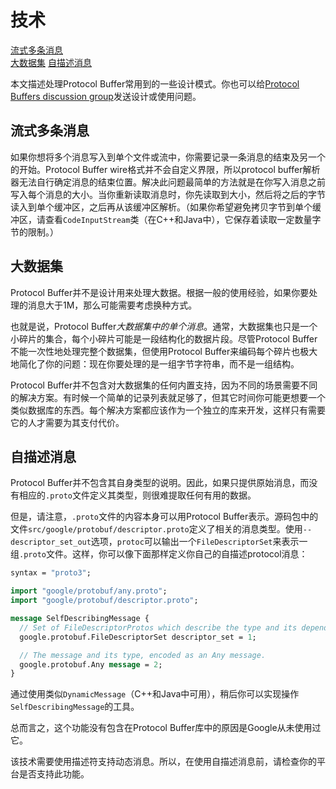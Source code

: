 # 技术  

[流式多条消息](##流式多条消息)  
[大数据集](##大数据集)
[自描述消息](##自描述消息)  

本文描述处理Protocol Buffer常用到的一些设计模式。你也可以给[Protocol Buffers discussion group](http://groups.google.com/group/protobuf)发送设计或使用问题。  

## 流式多条消息  

如果你想将多个消息写入到单个文件或流中，你需要记录一条消息的结束及另一个的开始。Protocol Buffer wire格式并不会自定义界限，所以protocol buffer解析器无法自行确定消息的结束位置。解决此问题最简单的方法就是在你写入消息之前写入每个消息的大小。当你重新读取消息时，你先读取到大小，然后将之后的字节读入到单个缓冲区，之后再从该缓冲区解析。（如果你希望避免拷贝字节到单个缓冲区，请查看`CodeInputStream`类（在C++和Java中），它保存着读取一定数量字节的限制。）  

## 大数据集  

Protocol Buffer并不是设计用来处理大数据。根据一般的使用经验，如果你要处理的消息大于1M，那么可能需要考虑换种方式。  

也就是说，Protocol Buffer*大数据集中的单个消息*。通常，大数据集也只是一个小碎片的集合，每个小碎片可能是一段结构化的数据片段。尽管Protocol Buffer不能一次性地处理完整个数据集，但使用Protocol Buffer来编码每个碎片也极大地简化了你的问题：现在你要处理的是一组字节字符串，而不是一组结构。  

Protocol Buffer并不包含对大数据集的任何内置支持，因为不同的场景需要不同的解决方案。有时候一个简单的记录列表就足够了，但其它时间你可能更想要一个类似数据库的东西。每个解决方案都应该作为一个独立的库来开发，这样只有需要它的人才需要为其支付代价。  

## 自描述消息  

Protocol Buffer并不包含其自身类型的说明。因此，如果只提供原始消息，而没有相应的`.proto`文件定义其类型，则很难提取任何有用的数据。  

但是，请注意，`.proto`文件的内容本身可以用Protocol Buffer表示。源码包中的文件`src/google/protobuf/descriptor.proto`定义了相关的消息类型。使用`--descriptor_set_out`选项，`protoc`可以输出一个`FileDescriptorSet`来表示一组`.proto`文件。这样，你可以像下面那样定义你自己的自描述protocol消息：  

```proto
syntax = "proto3";

import "google/protobuf/any.proto";
import "google/protobuf/descriptor.proto";

message SelfDescribingMessage {
  // Set of FileDescriptorProtos which describe the type and its dependencies.
  google.protobuf.FileDescriptorSet descriptor_set = 1;

  // The message and its type, encoded as an Any message.
  google.protobuf.Any message = 2;
}
```  

通过使用类似`DynamicMessage`（C++和Java中可用），稍后你可以实现操作`SelfDescribingMessage`的工具。  

总而言之，这个功能没有包含在Protocol Buffer库中的原因是Google从未使用过它。  

该技术需要使用描述符支持动态消息。所以，在使用自描述消息前，请检查你的平台是否支持此功能。